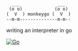 ```
  ___              ___
 (o o)            (o o)
(  V  ) monkeygo (  V  )
--m-m--------------m-m--
```
writing an interpreter in go

[![Go](https://github.com/Crtrpt/monkeygo/actions/workflows/go.yml/badge.svg)](https://github.com/Crtrpt/monkeygo/actions/workflows/go.yml)